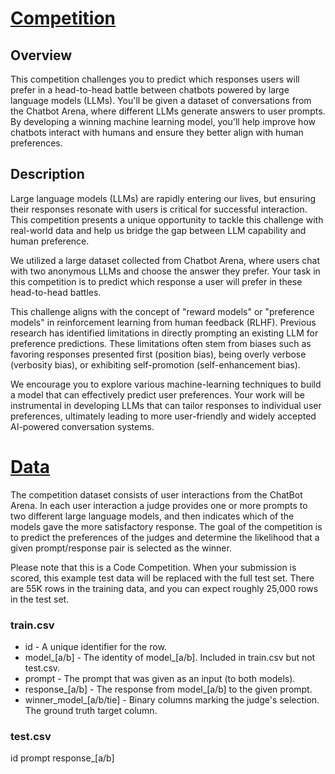 # [Competition](https://www.kaggle.com/competitions/lmsys-chatbot-arena)
## Overview
This competition challenges you to predict which responses users will prefer in a head-to-head battle between chatbots powered by large language models (LLMs). You'll be given a dataset of conversations from the Chatbot Arena, where different LLMs generate answers to user prompts. By developing a winning machine learning model, you'll help improve how chatbots interact with humans and ensure they better align with human preferences.

## Description
Large language models (LLMs) are rapidly entering our lives, but ensuring their responses resonate with users is critical for successful interaction. This competition presents a unique opportunity to tackle this challenge with real-world data and help us bridge the gap between LLM capability and human preference.

We utilized a large dataset collected from Chatbot Arena, where users chat with two anonymous LLMs and choose the answer they prefer. Your task in this competition is to predict which response a user will prefer in these head-to-head battles.

This challenge aligns with the concept of "reward models" or "preference models" in reinforcement learning from human feedback (RLHF). Previous research has identified limitations in directly prompting an existing LLM for preference predictions. These limitations often stem from biases such as favoring responses presented first (position bias), being overly verbose (verbosity bias), or exhibiting self-promotion (self-enhancement bias).

We encourage you to explore various machine-learning techniques to build a model that can effectively predict user preferences. Your work will be instrumental in developing LLMs that can tailor responses to individual user preferences, ultimately leading to more user-friendly and widely accepted AI-powered conversation systems.

# [Data](https://www.kaggle.com/competitions/lmsys-chatbot-arena/data)
The competition dataset consists of user interactions from the ChatBot Arena. In each user interaction a judge provides one or more prompts to two different large language models, and then indicates which of the models gave the more satisfactory response. The goal of the competition is to predict the preferences of the judges and determine the likelihood that a given prompt/response pair is selected as the winner.

Please note that this is a Code Competition. When your submission is scored, this example test data will be replaced with the full test set. There are 55K rows in the training data, and you can expect roughly 25,000 rows in the test set.

### train.csv

* id - A unique identifier for the row.
* model_[a/b] - The identity of model_[a/b]. Included in train.csv but not test.csv.
* prompt - The prompt that was given as an input (to both models).
* response_[a/b] - The response from model_[a/b] to the given prompt.
* winner_model_[a/b/tie] - Binary columns marking the judge's selection. The ground truth target column.

### test.csv

id
prompt
response_[a/b]